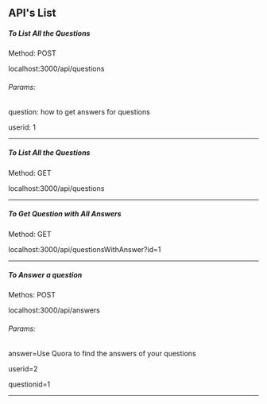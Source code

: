 ## API's List

##### To List All the Questions 

Method: POST

localhost:3000/api/questions

###### Params:

question: how to get answers for questions

userid: 1

-----------------------------------------------------------------
##### To List All the Questions

Method: GET

localhost:3000/api/questions

-----------------------------------------------------------------
##### To Get Question with All Answers

Method: GET

localhost:3000/api/questionsWithAnswer?id=1

-----------------------------------------------------------------
##### To Answer a question

Methos: POST

localhost:3000/api/answers

###### Params:

answer=Use Quora to find the answers of your questions

userid=2

questionid=1

-----------------------------------------------------------------
